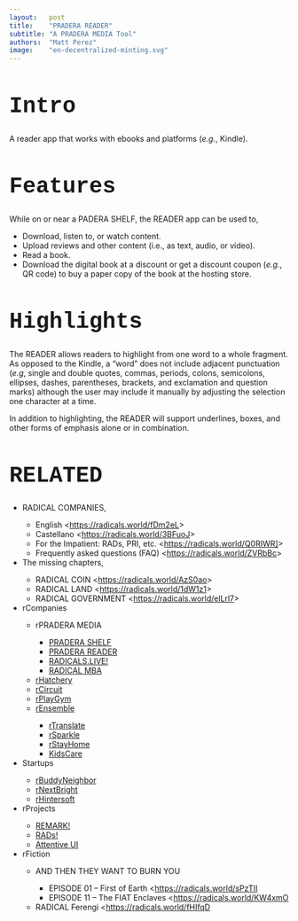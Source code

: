 ```yaml
---
layout:   post
title:    "PRADERA READER"
subtitle: "A PRADERA MEDIA Tool"
authors:  "Matt Perez"
image:    "en-decentralized-minting.svg"
---
```


<div style="display: none;"><p></p></div>

<h1 style="font-size:40px; font-family:Courier New, monospace; ">Intro</h1>
 <p>A reader app that works with ebooks and platforms (<em>e.g.</em>, Kindle).</p>

<h1 style="font-size:40px; font-family:Courier New, monospace; ">Features</h1>
 <p>While on or near a PADERA SHELF, the READER app can be used to,</p>
 <ul>
  <li>Download, listen to, or watch content.</li>
  <li>Upload reviews and other content (i.e., as text, audio, or video).</li>
  <li>Read a book.</li>
  <li>Download the digital book at a discount or get a discount coupon (<em>e.g.</em>, QR code) to buy a paper copy of the book at the hosting store.</li>
 </ul>

<h1 style="font-size:40px; font-family:Courier New, monospace; ">Highlights</h1>
 <p>The READER allows readers to highlight from one word to a whole fragment. As opposed to the Kindle, a &ldquo;word&rdquo; does not include adjacent punctuation (<em>e.g</em>, single and double quotes, commas, periods, colons, semicolons, ellipses, dashes, parentheses, brackets, and exclamation and question marks) although the user may include it manually by adjusting the selection one character at a time.</p>
 <p>In addition to highlighting, the READER will support underlines, boxes, and other forms of emphasis alone or in combination.</p>

<h1 style="font-size:40px; font-family:Courier New, monospace; ">RELATED</h1>
 <ul>
  <li>RADICAL COMPANIES,</li>
   <ul>
    <li>English <<a href="https://radicals.world/fDm2eL">https://radicals.world/fDm2eL</a>></li>
    <li>Castellano <<a href="https://radicals.world/3BFuoJ">https://radicals.world/3BFuoJ</a>></li>
    <li>For the Impatient: RADs, PRI, etc. <<a href="https://radicals.world/Q0RIWR]">https://radicals.world/Q0RIWR]</a>></li>
    <li>Frequently asked questions (FAQ) <<a href="https://radicals.world/ZVRbBc">https://radicals.world/ZVRbBc</a>></li>
   </ul>
  <li>The missing chapters,</li>
   <ul>
    <li>RADICAL COIN <<a href="https://radicals.world/AzS0ao">https://radicals.world/AzS0ao</a>></li>
    <li>RADICAL LAND <<a href="https://radicals.world/1dW1z1">https://radicals.world/1dW1z1</a>></li>
    <li>RADICAL GOVERNMENT <<a href="https://radicals.world/elLrl7">https://radicals.world/elLrl7</a>></li>
   </ul>
  <li>rCompanies</li>
  <ul>
   <li>rPRADERA MEDIA</li >
   <ul>
    <li><a href="https://docs.google.com/document/d/1JRTguYldUhF2ZyC_zabJ-Nr8J_oAylKh5ELAMFFFldI/edit#heading=h.gqizizpnpgzu">PRADERA SHELF</a></li>
    <li><a href="https://docs.google.com/document/d/1JRTguYldUhF2ZyC_zabJ-Nr8J_oAylKh5ELAMFFFldI/edit#heading=h.gqizizpnpgzu">PRADERA READER</a></li>
    <li><a href="https://docs.google.com/document/d/1NElxng620-FtPtk2s-2xizTcL_89LdqnpkZepsnf5RA/edit#heading=h.6wmx089o9bc4">RADICALS.LIVE!</a></li>
    <li><a href="https://docs.google.com/document/d/1Ej3YXS8Gymknq0TAyNC161Sv5nVXGTGtN-2PwS6H30E/edit#heading=h.gqizizpnpgzu">RADICAL MBA</a></li>
   </ul>
   <li><a href="https://docs.google.com/document/d/1oV_WgvZ0mChe-f8o114p_8BSGldn3ZVkQjHnhwk7ccw/edit#heading=h.gqizizpnpgzu">rHatchery</a></li>
   <li><a href="https://docs.google.com/document/d/1apVl75nS-Z4b2rpqu-UkDjjYkujLANMiK7zZoU0jGeE/edit#heading=h.ypydz5z11jxq">rCircuit</a></li>
   <li><a href="https://docs.google.com/document/d/1aoqNhAW6P4QQFM3epM5VqPFdiTgyxTKPUE1c4j8r2k4/edit#heading=h.gqizizpnpgzu">rPlayGym</a></li>
   <li><a href="https://docs.google.com/document/d/13c1PYhbQEjRlkfmmGQESJD-cTB5b6jmWWBnEpTt1NFU/edit#heading=h.gqizizpnpgzu">rEnsemble</a></li>
   <ul>
    <li><a href="https://docs.google.com/document/d/1-eMt4p4qNJFc9SJkeSoarmy-xG6WtE51eQv047pvTNk/edit#heading=h.gqizizpnpgzu">rTranslate</a></li>
    <li><a href="https://docs.google.com/document/d/14A5U000ny7_zF8_HutQF1pcMoUwQmI7tfXaMB9uKk3M/edit#heading=h.gqizizpnpgzu">rSparkle</a></li>
    <li><a href="https://docs.google.com/document/d/16eg7wnyH61xPT4pWFWsuwHydKaxeP8k5xKGX3Pglzp0/edit#heading=h.gqizizpnpgzu">rStayHome</a></li>
    <li><a href="https://docs.google.com/document/d/11g5cm_1RpORvKiLm_cmZJMQWuZDyHQA3eastDXytYzE/edit#heading=h.gqizizpnpgzu">KidsCare</a></li>
   </ul>
  </ul>
  <li>Startups</li>
   <ul>
    <li><a href="https://docs.google.com/document/d/1lE-khYtIyXoFeSIlUGcFPzESsslnBoGcmZMQaeVBVgw/edit#">rBuddyNeighbor</a></li>
    <li><a href="https://docs.google.com/document/d/16jST0lzzezNoFstE2ccZoI2HirgWBu3gQGnEok5OhGY/edit#">rNextBright</a></li>
    <li><a href="https://docs.google.com/document/d/1dMxsO5LMhKle97J8tPscBs5g64_QKZsiRnDtsccBUE4/edit#heading=h.gqizizpnpgzu">rHintersoft</a></li>
   </ul>
   <li>rProjects</li>
   <ul>
    <li><a href="https://docs.google.com/document/d/1KdmAd_TV0GyKiOCQhyVp7FNffzwGwooIETbs9IVBSgc/edit#heading=h. gqizizpnpgzu">REMARK!</a></li>
    <li><a href="https://docs.google.com/document/d/1bvcdgTSv0Fx9SfWV3ikev0yfwRXmR8sCqW4XNPhinhk/edit#heading=h.gqizizpnpgzu">RADs!</a></li>
    <li><a href="https://docs.google.com/document/d/1YyiASEMY2ZHx4zen4TQHicygr0JOUWY_pJiP-7Nk6OY/edit#heading=h.gqizizpnpgzu">Attentive UI</a></li>
   </ul>
   <li>rFiction</li>
   <ul>
    <li>AND THEN THEY WANT TO BURN YOU</li>
   <ul>
    <li>EPISODE 01 – First of Earth <<a href="https://radicals.world/sPzTII">https://radicals.world/sPzTII</a></li>
    <li>EPISODE 11 – The FIAT Enclaves <<a href="https://radicals.world/KW4xmO">https://radicals.world/KW4xmO</a></li>
   </ul>
   <li>RADICAL Ferengi <<a href="https://radicals.world/fHIfqD">https://radicals.world/fHIfqD</a></li>
  </ul>